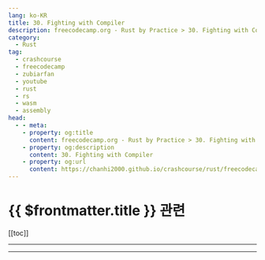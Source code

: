 ```yaml
---
lang: ko-KR
title: 30. Fighting with Compiler
description: freecodecamp.org - Rust by Practice > 30. Fighting with Compiler
category: 
  - Rust
tag: 
  - crashcourse
  - freecodecamp
  - zubiarfan
  - youtube
  - rust
  - rs
  - wasm
  - assembly
head:
  - - meta:
    - property: og:title
      content: freecodecamp.org - Rust by Practice > 30. Fighting with Compiler
    - property: og:description
      content: 30. Fighting with Compiler
    - property: og:url
      content: https://chanhi2000.github.io/crashcourse/rust/freecodecamp-rust-by-practice/30.html
---
```


# {{ $frontmatter.title }} 관련

[[toc]]

---

---

<TagLinks />
